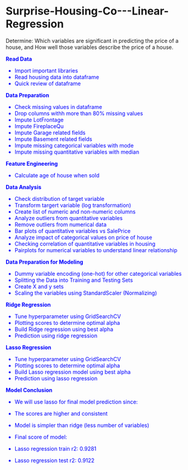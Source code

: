 # Surprise-Housing-Co---Linear-Regression
Determine:  Which variables are significant in predicting the price of a house, and  How well those variables describe the price of a house.

<font color=blue> **Read Data**	<br>
* Import important libraries	<br>
* Read housing data into dataframe	<br>
* Quick review of dataframe	<br>
	
**Data Preparation**	<br>
* Check missing values in dataframe	<br>
* Drop columns withh more than 80% missing values	<br>
* Impute LotFrontage	<br>
* Impute FireplaceQu	<br>
* Impute Garage related fields	<br>
* Impute Basement related fields	<br>
* Impute missing categorical variables with mode	<br>
* Impute missing quantitative variables with median	<br>
	
**Feature Engineering**	<br>
* Calculate age of house when sold	<br>
	
**Data Analysis**	<br>
* Check distribution of target variable	<br>
* Transform targert variable (log transformation)	<br>
* Create list of numeric and non-numeric columns	<br>
* Analyze outliers from quantitative variables	<br>
* Remove outliers from numerical data	<br>
* Bar plots of quantitative variables vs SalePrice	<br>
* Analyze impact of categorical values on price of house	<br>
* Checking correlation of quantitative variables in housing	<br>
* Pairplots for numerical variables to understand linear relationship	<br>
	
**Data Preparation for Modeling**	<br>
* Dummy variable encoding (one-hot) for other categorical variables	<br>
* Splitting the Data into Training and Testing Sets	<br>
* Create X and y sets	<br>
* Scaling the variables using StandardScaler (Normalizing)	<br>
	
**Ridge Regression**	<br>
* Tune hyperparameter using GridSearchCV	<br>
* Plotting scores to determine optimal alpha	<br>
* Build Ridge regression using best alpha	<br>
* Prediction using ridge regression	<br>
	
**Lasso Regression**	<br>
* Tune hyperparameter using GridSearchCV	<br>
* Plotting scores to determine optimal alpha	<br>
* Build Lasso regression model using best alpha	<br>
* Prediction using lasso regression	<br>
	
**Model Conclusion**	<br>
* We will use lasso for final model prediction since: <br>
* The scores are higher and consistent <br>
* Model is simpler than ridge (less number of variables) <br>

* Final score of model: <br>
* Lasso regression train r2: 0.9281 <br>
* Lasso regression test r2: 0.9122 <br>
